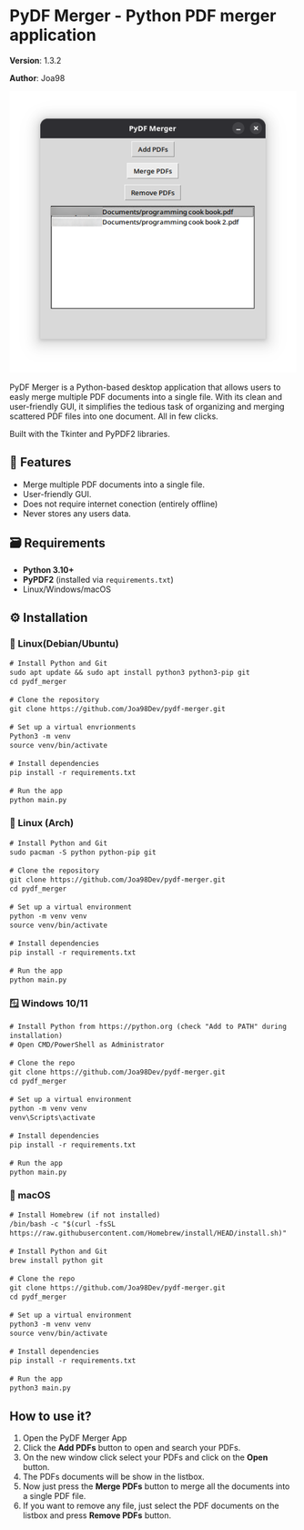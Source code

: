 # PyDF Merger - Python PDF merger application

**Version**: 1.3.2

**Author**: Joa98

<p align="center">
  <img src="assets/screenshots/img-01.png" alt="PyDF Merger Screenshot"/>
</p>


PyDF Merger is a Python-based desktop application that allows users to easly merge multiple PDF documents into a single file. With its clean and user-friendly GUI, it simplifies the tedious task of organizing and merging scattered PDF files into one document. All in few clicks.

Built with the Tkinter and PyPDF2 libraries.

## 🚀 Features

* Merge multiple PDF documents into a single file.
* User-friendly GUI.
* Does not require internet conection (entirely offline)
* Never stores any users data.

## 🗃️ Requirements

* **Python 3.10+**
* **PyPDF2** (installed via `requirements.txt`)
* Linux/Windows/macOS

## ⚙️ Installation

### 🐧 Linux(Debian/Ubuntu)

```
# Install Python and Git
sudo apt update && sudo apt install python3 python3-pip git
cd pydf_merger

# Clone the repository
git clone https://github.com/Joa98Dev/pydf-merger.git

# Set up a virtual envrionments
Python3 -m venv
source venv/bin/activate

# Install dependencies
pip install -r requirements.txt

# Run the app
python main.py
```

### 🐧 Linux (Arch)

```
# Install Python and Git
sudo pacman -S python python-pip git

# Clone the repository
git clone https://github.com/Joa98Dev/pydf-merger.git
cd pydf_merger

# Set up a virtual environment
python -m venv venv
source venv/bin/activate

# Install dependencies
pip install -r requirements.txt

# Run the app
python main.py
```

### 🪟 Windows 10/11

```
# Install Python from https://python.org (check "Add to PATH" during installation)
# Open CMD/PowerShell as Administrator

# Clone the repo
git clone https://github.com/Joa98Dev/pydf-merger.git
cd pydf_merger

# Set up a virtual environment
python -m venv venv
venv\Scripts\activate

# Install dependencies
pip install -r requirements.txt

# Run the app
python main.py
```

### 🍎 macOS

```
# Install Homebrew (if not installed)
/bin/bash -c "$(curl -fsSL https://raw.githubusercontent.com/Homebrew/install/HEAD/install.sh)"

# Install Python and Git
brew install python git

# Clone the repo
git clone https://github.com/Joa98Dev/pydf-merger.git
cd pydf_merger

# Set up a virtual environment
python3 -m venv venv
source venv/bin/activate

# Install dependencies
pip install -r requirements.txt

# Run the app
python3 main.py
```

## How to use it?

1. Open the PyDF Merger App
2. Click the **Add PDFs** button to open and search your PDFs.
3. On the new window click select your PDFs and click on the **Open** button.
4. The PDFs documents will be show in the listbox.
5. Now just press the **Merge PDFs** button to merge all the documents into a single PDF file.
6. If you want to remove any file, just select the PDF documents on the listbox and press **Remove PDFs** button.
